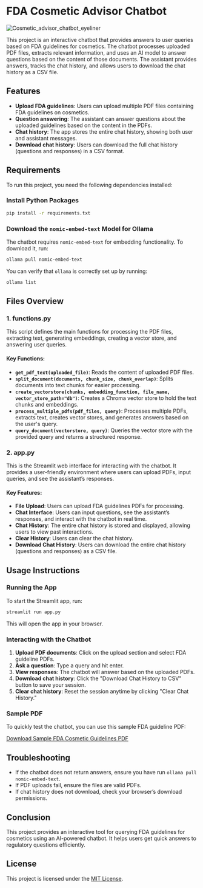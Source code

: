 # FDA Cosmetic Advisor Chatbot  
![Cosmetic_advisor_chatbot_eyeliner](https://github.com/user-attachments/assets/8129507a-3a8a-4e7b-9236-9e05d7c097a0)  

This project is an interactive chatbot that provides answers to user queries based on FDA guidelines for cosmetics. The chatbot processes uploaded PDF files, extracts relevant information, and uses an AI model to answer questions based on the content of those documents. The assistant provides answers, tracks the chat history, and allows users to download the chat history as a CSV file.  

## Features  

- **Upload FDA guidelines**: Users can upload multiple PDF files containing FDA guidelines on cosmetics.  
- **Question answering**: The assistant can answer questions about the uploaded guidelines based on the content in the PDFs.  
- **Chat history**: The app stores the entire chat history, showing both user and assistant messages.  
- **Download chat history**: Users can download the full chat history (questions and responses) in a CSV format.  

## Requirements  

To run this project, you need the following dependencies installed:  

### Install Python Packages  

```bash
pip install -r requirements.txt
```

### Download the `nomic-embed-text` Model for Ollama  

The chatbot requires `nomic-embed-text` for embedding functionality. To download it, run:  

```bash
ollama pull nomic-embed-text
```

You can verify that `ollama` is correctly set up by running:  

```bash
ollama list
```

## Files Overview  

### 1. **functions.py**  

This script defines the main functions for processing the PDF files, extracting text, generating embeddings, creating a vector store, and answering user queries.  

#### Key Functions:  
- **`get_pdf_text(uploaded_file)`**: Reads the content of uploaded PDF files.  
- **`split_document(documents, chunk_size, chunk_overlap)`**: Splits documents into text chunks for easier processing.  
- **`create_vectorstore(chunks, embedding_function, file_name, vector_store_path="db")`**: Creates a Chroma vector store to hold the text chunks and embeddings.  
- **`process_multiple_pdfs(pdf_files, query)`**: Processes multiple PDFs, extracts text, creates vector stores, and generates answers based on the user's query.  
- **`query_document(vectorstore, query)`**: Queries the vector store with the provided query and returns a structured response.  

### 2. **app.py**  

This is the Streamlit web interface for interacting with the chatbot. It provides a user-friendly environment where users can upload PDFs, input queries, and see the assistant’s responses.  

#### Key Features:  
- **File Upload**: Users can upload FDA guidelines PDFs for processing.  
- **Chat Interface**: Users can input questions, see the assistant’s responses, and interact with the chatbot in real time.  
- **Chat History**: The entire chat history is stored and displayed, allowing users to view past interactions.  
- **Clear History**: Users can clear the chat history.  
- **Download Chat History**: Users can download the entire chat history (questions and responses) as a CSV file.  

## Usage Instructions  

### Running the App  

To start the Streamlit app, run:  

```bash
streamlit run app.py
```

This will open the app in your browser.  

### Interacting with the Chatbot  

1. **Upload PDF documents**: Click on the upload section and select FDA guideline PDFs.  
2. **Ask a question**: Type a query and hit enter.  
3. **View responses**: The chatbot will answer based on the uploaded PDFs.  
4. **Download chat history**: Click the "Download Chat History to CSV" button to save your session.  
5. **Clear chat history**: Reset the session anytime by clicking "Clear Chat History."  

### Sample PDF  

To quickly test the chatbot, you can use this sample FDA guideline PDF:  

[Download Sample FDA Cosmetic Guidelines PDF](https://www.fda.gov/media/88234/download)  

## Troubleshooting  

- If the chatbot does not return answers, ensure you have run `ollama pull nomic-embed-text`.  
- If PDF uploads fail, ensure the files are valid PDFs.  
- If chat history does not download, check your browser’s download permissions.  

## Conclusion  

This project provides an interactive tool for querying FDA guidelines for cosmetics using an AI-powered chatbot. It helps users get quick answers to regulatory questions efficiently.  

## License  

This project is licensed under the [MIT License](LICENSE).  
